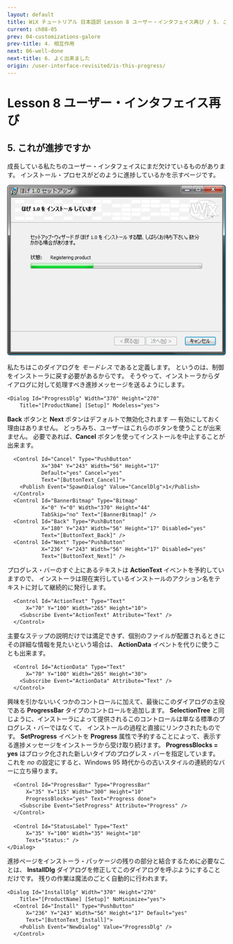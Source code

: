 ```yaml
---
layout: default
title: WiX チュートリアル 日本語訳 Lesson 8 ユーザー・インタフェイス再び / 5. これが進捗ですか
current: ch08-05
prev: 04-customizations-galore
prev-title: 4. 相互作用
next: 06-well-done
next-title: 6. よく出来ました
origin: /user-interface-revisited/is-this-progress/
---
```

# Lesson 8 ユーザー・インタフェイス再び

## 5. これが進捗ですか

成長している私たちのユーザー・インタフェイスにまだ欠けているものがあります。
インストール・プロセスがどのように進捗しているかを示すページです。

![ProgressDlg](/images/customprogress.png)

私たちはこのダイアログを *モードレス* であると定義します。
というのは、制御をインストーラに戻す必要があるからです。
そうやって、インストーラからダイアログに対して処理すべき進捗メッセージを送るようにします。

    <Dialog Id="ProgressDlg" Width="370" Height="270"
        Title="[ProductName] [Setup]" Modeless="yes">

**Back** ボタンと **Next** ボタンはデフォルトで無効化されます — 有効にしておく理由はありません。
どっちみち、ユーザーはこれらのボタンを使うことが出来ません。
必要であれば、**Cancel** ボタンを使ってインストールを中止することが出来ます。

      <Control Id="Cancel" Type="PushButton"
               X="304" Y="243" Width="56" Height="17" 
               Default="yes" Cancel="yes"
               Text="[ButtonText_Cancel]">
        <Publish Event="SpawnDialog" Value="CancelDlg">1</Publish>
      </Control>
      <Control Id="BannerBitmap" Type="Bitmap"
               X="0" Y="0" Width="370" Height="44"
               TabSkip="no" Text="[BannerBitmap]" />
      <Control Id="Back" Type="PushButton"
               X="180" Y="243" Width="56" Height="17" Disabled="yes"
               Text="[ButtonText_Back]" />
      <Control Id="Next" Type="PushButton"
               X="236" Y="243" Width="56" Height="17" Disabled="yes"
               Text="[ButtonText_Next]" />

プログレス・バーのすぐ上にあるテキストは **ActionText** イベントを予約していますので、
インストーラは現在実行しているインストールのアクション名をテキストに対して継続的に発行します。

      <Control Id="ActionText" Type="Text"
          X="70" Y="100" Width="265" Height="10">
        <Subscribe Event="ActionText" Attribute="Text" />
      </Control>

主要なステップの説明だけでは満足できず、個別のファイルが配置されるときにその詳細な情報を見たいという場合は、
**ActionData** イベントを代りに使うことも出来ます。

      <Control Id="ActionData" Type="Text"
          X="70" Y="100" Width="265" Height="30">
        <Subscribe Event="ActionData" Attribute="Text" />
      </Control>

興味を引かないいくつかのコントロールに加えて、最後にこのダイアログの主役である **ProgressBar** タイプのコントロールを追加します。
**SelectionTree** と同じように、インストーラによって提供されるこのコントロールは単なる標準のプログレス・バーではなくて、
インストールの過程と直接にリンクされたものです。
**SetProgress** イベントを **Progress** 属性で予約することによって、表示する進捗メッセージをインストーラから受け取り続けます。
**ProgressBlocks = yes** はブロック化された新しいタイプのプログレス・バーを指定しています。
これを *no* の設定にすると、Windows 95 時代からの古いスタイルの連続的なバーに立ち帰ります。

      <Control Id="ProgressBar" Type="ProgressBar"
          X="35" Y="115" Width="300" Height="10"
          ProgressBlocks="yes" Text="Progress done">
        <Subscribe Event="SetProgress" Attribute="Progress" />
      </Control>
    
      <Control Id="StatusLabel" Type="Text"
          X="35" Y="100" Width="35" Height="10"
          Text="Status:" />
    </Dialog>

進捗ページをインストーラ・パッケージの残りの部分と結合するために必要なことは、
**InstallDlg** ダイアログを修正してこのダイアログを呼ぶようにすることだけです。
残りの作業は魔法のごとく自動的に行われます。

    <Dialog Id="InstallDlg" Width="370" Height="270"
        Title="[ProductName] [Setup]" NoMinimize="yes">
      <Control Id="Install" Type="PushButton"
          X="236" Y="243" Width="56" Height="17" Default="yes"
          Text="[ButtonText_Install]">
        <Publish Event="NewDialog" Value="ProgressDlg" />
      </Control>